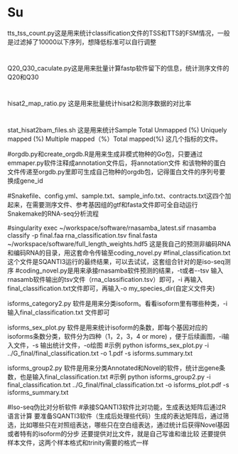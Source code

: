 # Su
tts_tss_count.py这是用来统计classification文件的TSS和TTS的FSM情况，一般是过滤掉了10000以下序列，想降低标准可以自行调整
#
Q20_Q30_caculate.py这是用来批量计算fastp软件留下的信息，统计测序文件的Q20和Q30
#
hisat2_map_ratio.py 这是用来批量统计hisat2和测序数据的对比率
#
stat_hisat2bam_files.sh 这是用来统计Sample  Total   Unmapped (%)    Uniquely mapped (%)     Multiple mapped（%）Total mapped(%) 这几个指标的文件。

#orgdb.py和create_orgdb.R是用来生成非模式物种的Go包，只要通过emmaper.py软件注释成annotation文件后，将annotation文件
和该物种的蛋白文件传递至orgdb.py里即可生成自己物种的orgdb包，记得蛋白文件的序列号要换成gene_id

#Snakefile、config.yml、sample.txt、sample_info.txt、contracts.txt这四个加起来，在需要测序文件、参考基因组的gtf和fasta文件即可全自动运行Snakemake的RNA-seq分析流程

#singularity exec ~/workspace/software/rnasamba_latest.sif rnasamba classify -p final.faa rna_classification.tsv final.fasta 
~/workspace/software/full_length_weights.hdf5
这是我自己的预测非编码RNA和编码RNA的目录，用这套命令传输至coding_novel.py
#final_classification.txt这个文件是SQANTI3运行的最终结果，可以去试试，这套组合针对的是iso-seq测序
#coding_novel.py是用来承接rnasamba软件预测的结果，-t或者--tsv 输入rnasamb软件输出的tsv文件（rna_classification.tsv）即可，-i 再输入final_classification.txt文件即可，再输入-o my_species_dir(自定义文件夹)


isforms_category2.py 软件是用来分类isoform。看看isoform里有哪些种类，-i输入final_classification.txt 文件即可

isforms_sex_plot.py 软件是用来统计isoform的条数，即每个基因对应的isoforms条数分类，软件分为四种（1，2，3，4 or more) ，便于后续画图，-i输入文件，-s 输出统计文件，-o绘图
#示例  python isforms_sex_plot.py -i  ../G_final/final_classification.txt -o 1.pdf -s isforms.summary.txt

isforms_group2.py 软件是用来分类Annotated和Novel的软件，统计出gene条数，也是输入final_classification.txt
#示例  python isforms_group2.py -i final_classification.txt ../G_final/final_classification.txt -o isforms_plot.pdf -s isforms_summary.txt


#Iso-seq伪比对分析软件
#承接SQANTI3软件比对功能，生成表达矩阵后通过R语言计算
要准备SQANTI3软件（生成后处理些代码）生成的表达矩阵后，通过筛选，比如哪些只在对照组表达，哪些只在空白组表达，通过统计后获得Novel基因或者特有的isoform的分步
还要提供对比文件，就是自己写谁和谁比较
还要提供样本文件，这两个样本格式和trinity需要的格式一样

